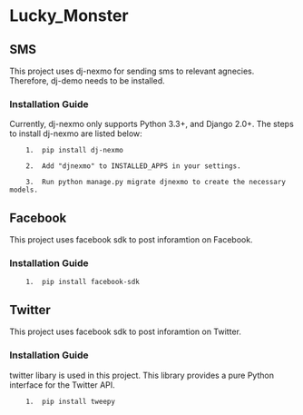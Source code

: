 # Lucky_Monster
## SMS
This project uses dj-nexmo for sending sms to relevant agnecies. Therefore, dj-demo needs to be installed.
### Installation Guide
Currently, dj-nexmo only supports Python 3.3+, and Django 2.0+. The steps to install dj-nexmo are listed below:
```
	1.	pip install dj-nexmo
	
	2.	Add "djnexmo" to INSTALLED_APPS in your settings.
	
	3.	Run python manage.py migrate djnexmo to create the necessary models.
```

## Facebook
This project uses facebook sdk to post inforamtion on  Facebook.
### Installation Guide
```
	1.	pip install facebook-sdk
```

## Twitter
This project uses facebook sdk to post inforamtion on  Twitter.
### Installation Guide
twitter libary is used in this project. This library provides a pure Python interface for the Twitter API.
```
	1.	pip install tweepy
```